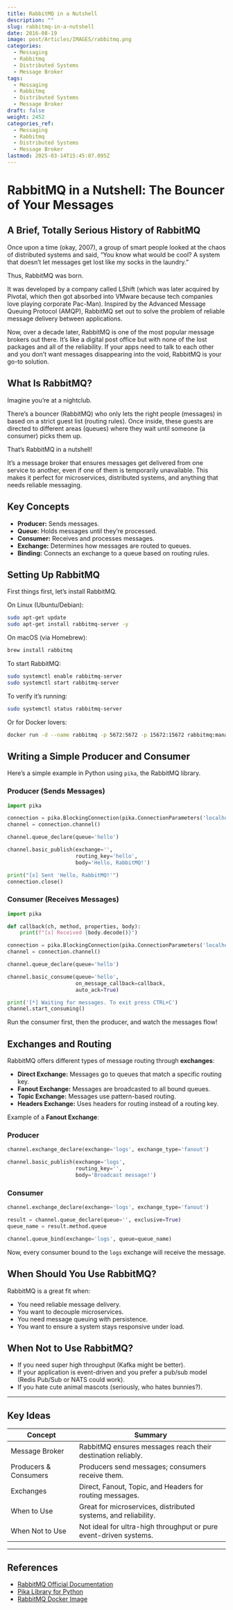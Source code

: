 ```yaml
---
title: RabbitMQ in a Nutshell
description: ""
slug: rabbitmq-in-a-nutshell
date: 2016-08-19
image: post/Articles/IMAGES/rabbitmq.png
categories:
  - Messaging
  - Rabbitmq
  - Distributed Systems
  - Message Broker
tags:
  - Messaging
  - Rabbitmq
  - Distributed Systems
  - Message Broker
draft: false
weight: 2452
categories_ref:
  - Messaging
  - Rabbitmq
  - Distributed Systems
  - Message Broker
lastmod: 2025-03-14T15:45:07.095Z
---
```

# RabbitMQ in a Nutshell: The Bouncer of Your Messages

## A Brief, Totally Serious History of RabbitMQ

Once upon a time (okay, 2007), a group of smart people looked at the chaos of distributed systems and said, “You know what would be cool? A system that doesn’t let messages get lost like my socks in the laundry.”

Thus, RabbitMQ was born.

It was developed by a company called LShift (which was later acquired by Pivotal, which then got absorbed into VMware because tech companies love playing corporate Pac-Man). Inspired by the Advanced Message Queuing Protocol (AMQP), RabbitMQ set out to solve the problem of reliable message delivery between applications.

Now, over a decade later, RabbitMQ is one of the most popular message brokers out there. It’s like a digital post office but with none of the lost packages and all of the reliability. If your apps need to talk to each other and you don’t want messages disappearing into the void, RabbitMQ is your go-to solution.

## What Is RabbitMQ?

Imagine you’re at a nightclub.

There’s a bouncer (RabbitMQ) who only lets the right people (messages) in based on a strict guest list (routing rules). Once inside, these guests are directed to different areas (queues) where they wait until someone (a consumer) picks them up.

That’s RabbitMQ in a nutshell!

It’s a message broker that ensures messages get delivered from one service to another, even if one of them is temporarily unavailable. This makes it perfect for microservices, distributed systems, and anything that needs reliable messaging.

## Key Concepts

* **Producer:** Sends messages.
* **Queue:** Holds messages until they’re processed.
* **Consumer:** Receives and processes messages.
* **Exchange:** Determines how messages are routed to queues.
* **Binding:** Connects an exchange to a queue based on routing rules.

## Setting Up RabbitMQ

First things first, let’s install RabbitMQ.

On Linux (Ubuntu/Debian):

```sh
sudo apt-get update
sudo apt-get install rabbitmq-server -y
```

On macOS (via Homebrew):

```sh
brew install rabbitmq
```

To start RabbitMQ:

```sh
sudo systemctl enable rabbitmq-server
sudo systemctl start rabbitmq-server
```

To verify it’s running:

```sh
sudo systemctl status rabbitmq-server
```

Or for Docker lovers:

```sh
docker run -d --name rabbitmq -p 5672:5672 -p 15672:15672 rabbitmq:management
```

## Writing a Simple Producer and Consumer

Here’s a simple example in Python using `pika`, the RabbitMQ library.

### Producer (Sends Messages)

```python
import pika

connection = pika.BlockingConnection(pika.ConnectionParameters('localhost'))
channel = connection.channel()

channel.queue_declare(queue='hello')

channel.basic_publish(exchange='',
                      routing_key='hello',
                      body='Hello, RabbitMQ!')

print("[x] Sent 'Hello, RabbitMQ!'")
connection.close()
```

### Consumer (Receives Messages)

```python
import pika

def callback(ch, method, properties, body):
    print(f"[x] Received {body.decode()}")

connection = pika.BlockingConnection(pika.ConnectionParameters('localhost'))
channel = connection.channel()

channel.queue_declare(queue='hello')

channel.basic_consume(queue='hello',
                      on_message_callback=callback,
                      auto_ack=True)

print('[*] Waiting for messages. To exit press CTRL+C')
channel.start_consuming()
```

Run the consumer first, then the producer, and watch the messages flow!

## Exchanges and Routing

RabbitMQ offers different types of message routing through **exchanges**:

* **Direct Exchange:** Messages go to queues that match a specific routing key.
* **Fanout Exchange:** Messages are broadcasted to all bound queues.
* **Topic Exchange:** Messages use pattern-based routing.
* **Headers Exchange:** Uses headers for routing instead of a routing key.

Example of a **Fanout Exchange**:

### Producer

```python
channel.exchange_declare(exchange='logs', exchange_type='fanout')

channel.basic_publish(exchange='logs',
                      routing_key='',
                      body='Broadcast message!')
```

### Consumer

```python
channel.exchange_declare(exchange='logs', exchange_type='fanout')

result = channel.queue_declare(queue='', exclusive=True)
queue_name = result.method.queue

channel.queue_bind(exchange='logs', queue=queue_name)
```

Now, every consumer bound to the `logs` exchange will receive the message.

## When Should You Use RabbitMQ?

RabbitMQ is a great fit when:

* You need reliable message delivery.
* You want to decouple microservices.
* You need message queuing with persistence.
* You want to ensure a system stays responsive under load.

## When Not to Use RabbitMQ?

* If you need super high throughput (Kafka might be better).
* If your application is event-driven and you prefer a pub/sub model (Redis Pub/Sub or NATS could work).
* If you hate cute animal mascots (seriously, who hates bunnies?).

<!-- ## Wrapping Up

RabbitMQ is the bouncer, the postal service, and the messenger of the distributed world. It ensures that messages get where they need to go, even if one of your services decides to take an unscheduled nap.

If you need reliability, scalability, and flexibility, RabbitMQ is an excellent choice. -->

***

## Key Ideas

| Concept               | Summary                                                           |
| --------------------- | ----------------------------------------------------------------- |
| Message Broker        | RabbitMQ ensures messages reach their destination reliably.       |
| Producers & Consumers | Producers send messages; consumers receive them.                  |
| Exchanges             | Direct, Fanout, Topic, and Headers for routing messages.          |
| When to Use           | Great for microservices, distributed systems, and reliability.    |
| When Not to Use       | Not ideal for ultra-high throughput or pure event-driven systems. |

***

## References

* [RabbitMQ Official Documentation](https://www.rabbitmq.com/)
* [Pika Library for Python](https://pika.readthedocs.io/en/stable/)
* [RabbitMQ Docker Image](https://hub.docker.com/_/rabbitmq/)
